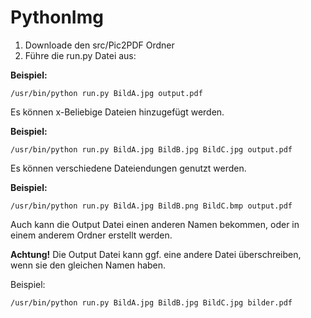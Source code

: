 # PythonImg
1. Downloade den src/Pic2PDF Ordner
2. Führe die run.py Datei aus:

**Beispiel:**
    
```shell
/usr/bin/python run.py BildA.jpg output.pdf
```
    
Es können x-Beliebige Dateien hinzugefügt werden. 
    
**Beispiel:**

```shell
/usr/bin/python run.py BildA.jpg BildB.jpg BildC.jpg output.pdf
```

Es können verschiedene Dateiendungen genutzt werden.

**Beispiel:**

```shell
/usr/bin/python run.py BildA.jpg BildB.png BildC.bmp output.pdf
```
     
Auch kann die Output Datei einen anderen Namen bekommen, oder in einem anderem Ordner erstellt werden.

**Achtung!** Die Output Datei kann ggf. eine andere Datei überschreiben, wenn sie den gleichen Namen haben.

Beispiel:

```shell
/usr/bin/python run.py BildA.jpg BildB.jpg BildC.jpg bilder.pdf
```
  
    
